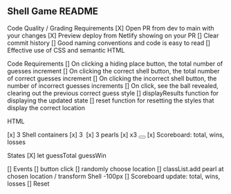 ## Shell Game README

Code Quality / Grading Requirements
[X] Open PR from dev to main with your changes
[X] Preview deploy from Netlify showing on your PR
[] Clear commit history
[] Good naming conventions and code is easy to read
[] Effective use of CSS and semantic HTML

Code Requirements
[] On clicking a hiding place button, the total number of guesses increment
[] On clicking the correct shell button, the total number of correct guesses increment
[] On clicking the incorrect shell button, the number of incorrect guesses increments
[] On click, see the ball revealed, clearing out the previous correct guess style
[] displayResults function for displaying the updated state
[] reset function for resetting the styles that display the correct location

HTML

[x] 3 Shell containers
[x] 3 <img>
[x] 3 pearls
[x] x3 <button></button>
[x] Scoreboard: total, wins, losses

States
[X] let guessTotal guessWin

[] Events
[] button click
[] randomly choose location
[] classList.add pearl at chosen location / transform Shell -100px
[] Scoreboard update: total, wins, losses
[] Reset
